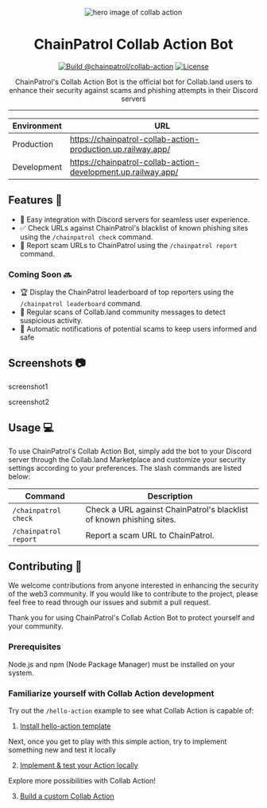 <div align="center">

![hero image of collab action]()

# ChainPatrol Collab Action Bot

[![Build @chainpatrol/collab-action](https://github.com/chainpatrol/collab-action/actions/workflows/build.yaml/badge.svg)](https://github.com/chainpatrol/collab-action/actions/workflows/build.yaml)
[![License](https://img.shields.io/badge/License-MIT-blue.svg)](https://opensource.org/licenses/MIT)

ChainPatrol's Collab Action Bot is the official bot for Collab.land users to
enhance their security against scams and phishing attempts in their Discord
servers

</div>

---

| Environment | URL                                                           |
| ----------- | ------------------------------------------------------------- |
| Production  | https://chainpatrol-collab-action-production.up.railway.app/  |
| Development | https://chainpatrol-collab-action-development.up.railway.app/ |

## Features :rocket:

- :raising_hand: Easy integration with Discord servers for seamless user
  experience.
- :white_check_mark: Check URLs against ChainPatrol's blacklist of known
  phishing sites using the `/chainpatrol check` command.
- :police_car: Report scam URLs to ChainPatrol using the `/chainpatrol report`
  command.

### Coming Soon :soon:

- :trophy: Display the ChainPatrol leaderboard of top reporters using the
  `/chainpatrol leaderboard` command.
- :eyes: Regular scans of Collab.land community messages to detect suspicious
  activity.
- :triangular_flag_on_post: Automatic notifications of potential scams to keep
  users informed and safe

## Screenshots :camera:

screenshot1

screenshot2

## Usage :computer:

To use ChainPatrol's Collab Action Bot, simply add the bot to your Discord
server through the Collab.land Marketplace and customize your security settings
according to your preferences. The slash commands are listed below:

| Command               | Description                                                          |
| --------------------- | -------------------------------------------------------------------- |
| `/chainpatrol check`  | Check a URL against ChainPatrol's blacklist of known phishing sites. |
| `/chainpatrol report` | Report a scam URL to ChainPatrol.                                    |

## Contributing :raised_hands:

We welcome contributions from anyone interested in enhancing the security of the
web3 community. If you would like to contribute to the project, please feel free
to read through our issues and submit a pull request.

Thank you for using ChainPatrol's Collab Action Bot to protect yourself and your
community.

### Prerequisites

Node.js and npm (Node Package Manager) must be installed on your system.

### Familiarize yourself with Collab Action development

Try out the `/hello-action` example to see what Collab Action is capable of:

1. [Install hello-action template](https://dev.collab.land/docs/upstream-integrations/build-a-miniapp)

Next, once you get to play with this simple action, try to implement something
new and test it locally

2. [Implement & test your Action locally](https://dev.collab.land/docs/upstream-integrations/test-locally)

Explore more possibilities with Collab Action!

3. [Build a custom Collab Action](https://dev.collab.land/docs/upstream-integrations/build-a-custom-action)
